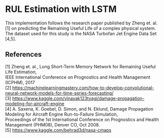# RUL Estimation with LSTM

This implementation follows the research paper published by Zheng et. al. [1] on predicting the Remaining Useful Life of a complex physical system. The dataset used for this study is the NASA Turbofan Jet Engine Data Set [4,5].

## References
<a id="1">[1]</a> Zheng et. al., Long Short-Term Memory Network for Remaining Useful Life Estimation,  
IEEE International Conference on Prognostics and Health Management (ICPHM), 2017  
<a id="2">[2]</a> https://machinelearningmastery.com/how-to-develop-convolutional-neural-network-models-for-time-series-forecasting/  
<a id="3">[3]</a> https://www.kaggle.com/vinayak123tyagi/damage-propagation-modeling-for-aircraft-engine  
<a id="3">[4]</a> A. Saxena, K. Goebel, D. Simon, and N. Eklund, Damage Propagation Modeling for Aircraft Engine Run-to-Failure Simulation,  
Proceedings of the 1st International Conference on Prognostics and Health Management (PHM08), Denver CO, Oct 2008.  
<a id="3">[5]</a> https://www.kaggle.com/behrad3d/nasa-cmaps
